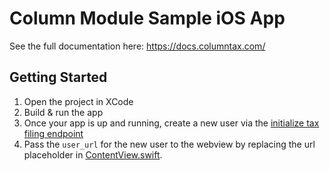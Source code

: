 # Column Module Sample iOS App

See the full documentation here: https://docs.columntax.com/

## Getting Started

1. Open the project in XCode
1. Build & run the app
1. Once your app is up and running, create a new user via the [initialize tax filing endpoint](https://docs.columntax.com/reference/express-initialize-tax-filing)
1. Pass the `user_url` for the new user to the webview by replacing
the url placeholder in [ContentView.swift](https://github.com/column-tax/column-ios-sample/blob/main/column-ios/ContentView.swift#L3).
